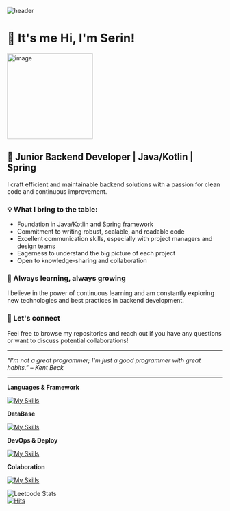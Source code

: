 ![header](https://capsule-render.vercel.app/api?type=waving&color=gradient&height=120&animation=fadeIn&section=footer&text=⛵️🍔🤍&fontAlign=70)
# 👋 It's me Hi, I'm Serin!
<img width="200" alt="image" src="https://github.com/user-attachments/assets/5ef96fa2-77ec-46fd-9e8c-6c91132b7782">

## 🚀 Junior Backend Developer | Java/Kotlin | Spring

I craft efficient and maintainable backend solutions with a passion for clean code and continuous improvement.

### 💡 What I bring to the table:
- Foundation in Java/Kotlin and Spring framework
- Commitment to writing robust, scalable, and readable code
- Excellent communication skills, especially with project managers and design teams
- Eagerness to understand the big picture of each project
- Open to knowledge-sharing and collaboration

### 🌱 Always learning, always growing
I believe in the power of continuous learning and am constantly exploring new technologies and best practices in backend development.

### 🤝 Let's connect
Feel free to browse my repositories and reach out if you have any questions or want to discuss potential collaborations!

---
*"I'm not a great programmer; I'm just a good programmer with great habits." – Kent Beck*

---

**Languages & Framework**  

[![My Skills](https://skillicons.dev/icons?i=java,kotlin,spring,gradle,graphql,hibernate&theme=light)](https://skillicons.dev)

**DataBase**

[![My Skills](https://skillicons.dev/icons?i=postgres,mysql,firebase&theme=light)](https://skillicons.dev)

**DevOps & Deploy**

[![My Skills](https://skillicons.dev/icons?i=aws,heroku&theme=light)](https://skillicons.dev)

**Colaboration**

[![My Skills](https://skillicons.dev/icons?i=git,discord&theme=light)](https://skillicons.dev)

![Leetcode Stats](https://leetcard.jacoblin.cool/zserinz)
<br />
[![Hits](https://hits.seeyoufarm.com/api/count/incr/badge.svg?url=https%3A%2F%2Fgithub.com%2Fkeiidevv%2F&count_bg=%232AB4E5D6&title_bg=%23555555&icon=&icon_color=%23E7E7E7&title=views&edge_flat=false)](https://hits.seeyoufarm.com)
